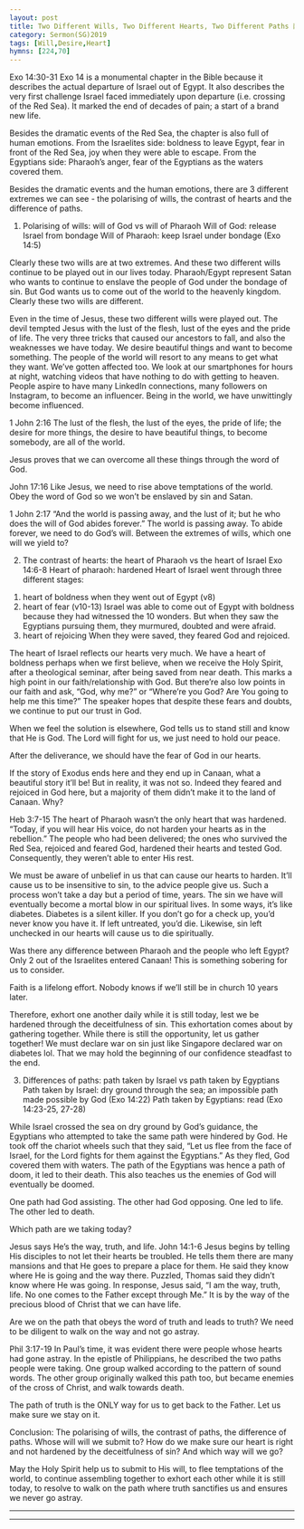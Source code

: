 ```yaml
---
layout: post
title: Two Different Wills, Two Different Hearts, Two Different Paths 两种旨意，两种心，两种道路
category: Sermon(SG)2019
tags: [Will,Desire,Heart]
hymns: [224,70]
---
```


Exo 14:30-31
Exo 14 is a monumental chapter in the Bible because it describes the actual departure of Israel out of Egypt. It also describes the very first challenge Israel faced immediately upon departure (i.e. crossing of the Red Sea). It marked the end of decades of pain; a start of a brand new life. 

Besides the dramatic events of the Red Sea, the chapter is also full of human emotions. From the Israelites side: boldness to leave Egypt, fear in front of the Red Sea, joy when they were able to escape. From the Egyptians side: Pharaoh’s anger, fear of the Egyptians as the waters covered them.

Besides the dramatic events and the human emotions, there are 3 different extremes we can see - the polarising of wills, the contrast of hearts and the difference of paths. 

1. Polarising of wills: will of God vs will of Pharaoh
Will of God: release Israel from bondage
Will of Pharaoh: keep Israel under bondage (Exo 14:5)

Clearly these two wills are at two extremes. And these two different wills continue to be played out in our lives today. Pharaoh/Egypt represent Satan who wants to continue to enslave the people of God under the bondage of sin. But God wants us to come out of the world to the heavenly kingdom. Clearly these two wills are different. 

Even in the time of Jesus, these two different wills were played out. The devil tempted Jesus with the lust of the flesh, lust of the eyes and the pride of life. The very three tricks that caused our ancestors to fall, and also the weaknesses we have today. We desire beautiful things and want to become something. The people of the world will resort to any means to get what they want. We’ve gotten affected too. We look at our smartphones for hours at night, watching videos that have nothing to do with getting to heaven. People aspire to have many LinkedIn connections, many followers on Instagram, to become an influencer. Being in the world, we have unwittingly become influenced. 

1 John 2:16
The lust of the flesh, the lust of the eyes, the pride of life; the desire for more things, the desire to have beautiful things, to become somebody, are all of the world.

Jesus proves that we can overcome all these things through the word of God. 

John 17:16
Like Jesus, we need to rise above temptations of the world. Obey the word of God so we won’t be enslaved by sin and Satan. 

1 John 2:17
“And the world is passing away, and the lust of it; but he who does the will of God abides forever.”
The world is passing away. To abide forever, we need to do God’s will. Between the extremes of wills, which one will we yield to?

2. The contrast of hearts: the heart of Pharaoh vs the heart of Israel 
Exo 14:6-8
Heart of pharaoh: hardened 
Heart of Israel went through three different stages:
1) heart of boldness when they went out of Egypt (v8)
2) heart of fear (v10-13)
Israel was able to come out of Egypt with boldness because they had witnessed the 10 wonders. But when they saw the Egyptians pursuing them, they murmured, doubted and were afraid.
3) heart of rejoicing 
When they were saved, they feared God and rejoiced. 

The heart of Israel reflects our hearts very much. We have a heart of boldness perhaps when we first believe, when we receive the Holy Spirit, after a theological seminar, after being saved from near death. This marks a high point in our faith/relationship with God. But there’re also low points in our faith and ask, “God, why me?” or “Where’re you God? Are You going to help me this time?” The speaker hopes that despite these fears and doubts, we continue to put our trust in God.

When we feel the solution is elsewhere, God tells us to stand still and know that He is God. The Lord will fight for us, we just need to hold our peace.

After the deliverance, we should have the fear of God in our hearts.

If the story of Exodus ends here and they end up in Canaan, what a beautiful story it’ll be! But in reality, it was not so. Indeed they feared and rejoiced in God here, but a majority of them didn’t make it to the land of Canaan. Why?

Heb 3:7-15
The heart of Pharaoh wasn’t the only heart that was hardened. 
“Today, if you will hear His voice, do not harden your hearts as in the rebellion.”
The people who had been delivered; the ones who survived the Red Sea, rejoiced and feared God, hardened their hearts and tested God. Consequently, they weren’t able to enter His rest. 

We must be aware of unbelief in us that can cause our hearts to harden. It’ll cause us to be insensitive to sin, to the advice people give us. Such a process won’t take a day but a period of time, years. The sin we have will eventually become a mortal blow in our spiritual lives. In some ways, it’s like diabetes. Diabetes is a silent killer. If you don’t go for a check up, you’d never know you have it. If left untreated, you’d die. Likewise, sin left unchecked in our hearts will cause us to die spiritually. 

Was there any difference between Pharaoh and the people who left Egypt? Only 2 out of the Israelites entered Canaan! This is something sobering for us to consider. 

Faith is a lifelong effort. Nobody knows if we’ll still be in church 10 years later.

Therefore, exhort one another daily while it is still today, lest we be hardened through the deceitfulness of sin. This exhortation comes about by gathering together. While there is still the opportunity, let us gather together! We must declare war on sin just like Singapore declared war on diabetes lol. That we may hold the beginning of our confidence steadfast to the end.

3. Differences of paths: path taken by Israel vs path taken by Egyptians 
Path taken by Israel: dry ground through the sea; an impossible path made possible by God (Exo 14:22)
Path taken by Egyptians: read (Exo 14:23-25, 27-28)

While Israel crossed the sea on dry ground by God’s guidance, the Egyptians who attempted to take the same path were hindered by God. He took off the chariot wheels such that they said, “Let us flee from the face of Israel, for the Lord fights for them against the Egyptians.” As they fled, God covered them with waters. The path of the Egyptians was hence a path of doom, it led to their death. This also teaches us the enemies of God will eventually be doomed. 

One path had God assisting. The other had God opposing. 
One led to life. The other led to death. 

Which path are we taking today?

Jesus says He’s the way, truth, and life.
John 14:1-6
Jesus begins by telling His disciples to not let their hearts be troubled. He tells them there are many mansions and that He goes to prepare a place for them. He said they know where He is going and the way there. Puzzled, Thomas said they didn’t know where He was going. In response, Jesus said, “I am the way, truth, life. No one comes to the Father except through Me.” It is by the way of the precious blood of Christ that we can have life.

Are we on the path that obeys the word of truth and leads to truth? We need to be diligent to walk on the way and not go astray.

Phil 3:17-19
In Paul’s time, it was evident there were people whose hearts had gone astray. In the epistle of Philippians, he described the two paths people were taking. One group walked according to the pattern of sound words. The other group originally walked this path too, but became enemies of the cross of Christ, and walk towards death. 

The path of truth is the ONLY way for us to get back to the Father. Let us make sure we stay on it.

Conclusion:
The polarising of wills, the contrast of paths, the difference of paths. Whose will will we submit to? How do we make sure our heart is right and not hardened by the deceitfulness of sin? And which way will we go?

May the Holy Spirit help us to submit to His will, to flee temptations of the world, to continue assembling together to exhort each other while it is still today, to resolve to walk on the path where truth sanctifies us and ensures we never go astray.



----
****
